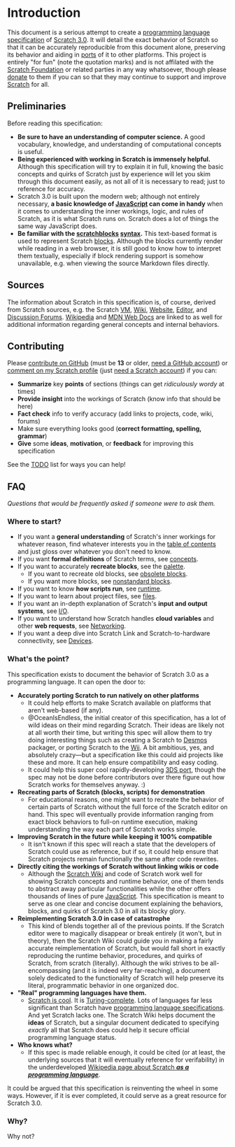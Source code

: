 # Introduction

This document is a serious attempt to create a [programming language specification](https://en.wikipedia.org/wiki/Programming_language_specification) of [Scratch 3.0](https://en.scratch-wiki.info/wiki/scratch_3.0). It will detail the exact behavior of Scratch so that it can be accurately reproducible from this document alone, preserving its behavior and aiding in [ports](https://en.wikipedia.org/wiki/Porting) of it to other platforms. This project is entirely "for fun" (note the quotation marks) and is not affilated with the [Scratch Foundation](https://www.scratchfoundation.org/) or related parties in any way whatsoever, though please [donate](https://www.scratchfoundation.org/donate) to them if you can so that they may continue to support and improve [Scratch](https://scratch.mit.edu/) for all.

## Preliminaries

Before reading this specification:

* **Be sure to have an understanding of computer science.** A good vocabulary, knowledge, and understanding of computational concepts is useful.
* **Being experienced with working in Scratch is immensely helpful.** Although this specification will try to explain it in full, knowing the basic concepts and quirks of Scratch just by experience will let you skim through this document easily, as not all of it is necessary to read; just to reference for accuracy.
* Scratch 3.0 is built upon the modern web; although not entirely necessary, **a basic knowledge of [JavaScript](https://en.wikipedia.org/wiki/JavaScript) can come in handy** when it comes to understanding the inner workings, logic, and rules of Scratch, as it is what Scratch runs on. Scratch does a lot of things the same way JavaScript does.
* **Be familiar with the [scratchblocks](https://scratchblocks.github.io/) [syntax](https://en.scratch-wiki.info/wiki/Block_Plugin/Syntax).** This text-based format is used to represent Scratch [blocks](/ideas/#block). Although the blocks currently render while reading in a web browser, it is still good to know how to interpret them textually, especially if block rendering support is somehow unavailable, e.g. when viewing the source Markdown files directly.

## Sources

The information about Scratch in this specification is, of course, derived from Scratch sources, e.g. the Scratch [VM](https://github.com/scratchfoundation/scratch-vm), [Wiki](https://scratch-wiki.info/), [Website](https://scratch.mit.edu/), [Editor](https://scratch.mit.edu/projects/editor), and [Discussion Forums](https://scratch.mit.edu/discuss/). [Wikipedia](https://wikipedia.org/wiki/Wikipedia:About) and [MDN Web Docs](https://developer.mozilla.org/) are linked to as well for additional information regarding general concepts and internal behaviors.

## Contributing

Please [contribute on GitHub](https://github.com/OceanIsEndless/scratch-spec/pulls) (must be **13** or older, [need a GitHub account](https://github.com/signup)) or [comment on my Scratch profile](https://scratch.mit.edu/users/Endless-Ocean/#comments) (just [need a Scratch account](https://scratch.mit.edu/join)) if you can:

* **Summarize** key **points** of sections (things can get *ridiculously wordy* at times)
* **Provide insight** into the workings of Scratch (know info that should be here)
* **Fact check** info to verify accuracy (add links to projects, code, wiki, forums)
* Make sure everything looks good (**correct formatting, spelling, grammar**)
* **Give** some **ideas**, **motivation**, or **feedback** for improving this specification

See the [TODO](/todo/) list for ways you can help!

## FAQ

*Questions that would be frequently asked if someone were to ask them.*

### Where to start?

* If you want a **general understanding** of Scratch's inner workings for whatever reason, find whatever interests you in the [table of contents](/contents/) and just gloss over whatever you don't need to know.
* If you want **formal definitions** of Scratch terms, see [concepts](/concepts/).
* If you want to accurately **recreate blocks**, see the [palette](/palette/).
  * If you want to recreate old blocks, see [obsolete blocks](/palette/#obsolete-blocks).
  * If you want more blocks, see [nonstandard blocks](/palette/#nonstandard-blocks).
* If you want to know **how scripts run**, see [runtime](/runtime/).
* If you want to learn about project files, see [files](/files/).
* If you want an in-depth explanation of Scratch's **input and output systems**, see [I/O](/io/).
* If you want to understand how Scratch handles **cloud variables** and other **web requests**, see [Networking](/network/).
* If you want a deep dive into Scratch Link and Scratch-to-hardware connectivity, see [Devices](/devices/).

### What's the point?

This specification exists to document the behavior of Scratch 3.0 as a programming language. It can open the door to:

* **Accurately porting Scratch to run natively on other platforms**
  * It could help efforts to make Scratch available on platforms that aren't web-based (if any).
  * @OceanIsEndless, the initial creator of this specification, has a lot of wild ideas on their mind regarding Scratch. Their ideas are likely not at all worth their time, but writing this spec will allow them to try doing interesting things such as creating a Scratch to [Desmos](https://www.desmos.com/calculator) packager, or porting Scratch to the [Wii](https://en.wikipedia.org/wiki/Wii). A bit ambitious, yes, and absolutely crazy—but a specification like this could aid projects like these and more. It can help ensure compatibility and easy coding.
  * It could help this super cool rapidly-developing [3DS port](https://github.com/NateXS/Scratch-3DS), though the spec may not be done before contributors  over there figure out how Scratch works for themselves anyway. :)
* **Recreating parts of Scratch (blocks, scripts) for demonstration**
  * For educational reasons, one might want to recreate the behavior of certain parts of Scratch without the full force of the Scratch editor on hand. This spec will eventually provide information ranging from exact block behaviors to full-on runtime execution, making understanding the way each part of Scratch works simple.
* **Improving Scratch in the future while keeping it 100% compatible**
  * It isn't known if this spec will reach a state that the developers of Scratch could use as reference, but if so, it could help ensure that Scratch projects remain functionally the same after code rewrites.
* **Directly citing the workings of Scratch without linking wikis or code**
  * Although the [Scratch Wiki](https://scratch-wiki.info/) and code of Scratch work well for showing Scratch concepts and runtime behavior, one of them tends to abstract away particular functionalities while the other offers thousands of lines of pure [JavaScript](/ideas/#javascript). This specification is meant to serve as one clear and concise document explaining the behaviors, blocks, and quirks of Scratch 3.0 in all its blocky glory.
* **Reimplementing Scratch 3.0 in case of catastrophe**
  * This kind of blends together all of the previous points. If the Scratch editor were to magically disappear or break entirely (it won't, but in theory), then the Scratch Wiki could guide you in making a fairly accurate reimplementation of Scratch, but would fall short in exactly reproducing the runtime behavior, procedures, and quirks of Scratch, from scratch (literally). Although the wiki strives to be all-encompassing (and it is indeed very far-reaching), a document solely dedicated to the functionality of Scratch will help preserve its literal, programmatic behavior in one organized doc.
* **"Real" programming languages have them.**
  * [Scratch is cool](https://blob.codes/scratch-is-cool/). It is [Turing-complete](https://en.wikipedia.org/wiki/Turing_completeness). Lots of languages far less significant than Scratch have [programming language specifications](https://en.wikipedia.org/wiki/Programming_language_specification). And yet Scratch lacks one. The Scratch Wiki helps document the **ideas** of Scratch, but a singular document dedicated to specifying *exactly* all that Scratch does could help it secure official programming language status.
* **Who knows what?**
  * If this spec is made reliable enough, it could be cited (or at least, the underlying sources that it will eventually reference for verifability) in the underdeveloped [Wikipedia page about Scratch ***as a programming language***](https://en.wikipedia.org/wiki/Scratch_(programming_language)).
  
It could be argued that this specification is reinventing the wheel in some ways. However, if it is ever completed, it could serve as a great resource for Scratch 3.0.

### Why?

Why not?
